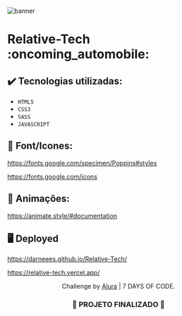 ![banner](https://github.com/darneees/Relative-Tech/assets/79709843/87afad2a-51d9-43d0-ade6-38c8b54af1b0)

<h1>
  Relative-Tech :oncoming_automobile:
</h1>

## ✔️ Tecnologias utilizadas:
- ``HTML5``
- ``CSS3``
- ``SASS``
- ``JAVASCRIPT``

## :paperclip: Font/Icones:

https://fonts.google.com/specimen/Poppins#styles

https://fonts.google.com/icons

## :paperclip: Animações:

https://animate.style/#documentation

## :desktop_computer: Deployed

https://darneees.github.io/Relative-Tech/

https://relative-tech.vercel.app/

<p align="center">
  Challenge by <a href="https://7daysofcode.io/" target="_blank">Alura</a> | 7 DAYS OF CODE</a>.
</p>

<h3 align="center">
  
  :construction: PROJETO FINALIZADO :construction:
  
</h3>

